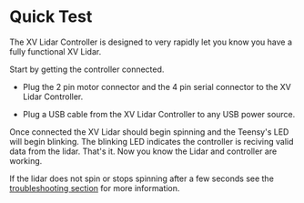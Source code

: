 

# Quick Test



The XV Lidar Controller is designed to very rapidly let you know you have a fully functional XV Lidar.

Start by getting the controller connected.

* Plug the 2 pin motor connector and the 4 pin serial connector to the XV Lidar Controller.

* Plug a USB cable from the XV Lidar Controller to any USB power source.


Once connected the XV Lidar should begin spinning and the Teensy's LED will begin blinking.  The blinking LED indicates the controller is reciving valid data from the lidar.  That's it.  Now you know the Lidar and controller are working.



If the lidar does not spin or stops spinning after a few seconds see the [troubleshooting section](/troubleshooting.md) for more information.

### 

